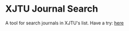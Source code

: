 # XJTU Journal Search

A tool for search journals in XJTU's list.
Have a try: [here](https://hehuan2112.github.io/XJTU-Journal-Search/)
